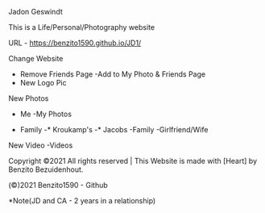Jadon Geswindt

This is a Life/Personal/Photography website

URL - https://benzito1590.github.io/JD1/

Change Website
* Remove Friends Page
 -Add to My Photo & Friends Page
* New Logo Pic
 
New Photos
* Me
 -My Photos

* Family
   -* Kroukamp's
   -* Jacobs
  -Family
  -Girlfriend/Wife

New Video
 -Videos
 
Copyright ©2021 All rights reserved | This Website is made with [Heart] by Benzito Bezuidenhout.

(©)2021 Benzito1590 - Github

*Note(JD and CA - 2 years in a relationship)